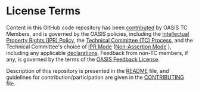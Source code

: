 # License Terms

Content in this GitHub code repository has been [contributed](https://www.oasis-open.org/policies-guidelines/ipr#def-contribution) by OASIS TC Members, and is 
governed by the OASIS policies, including the [Intellectual Property Rights (IPR) Policy](https://www.oasis-open.org/policies-guidelines/ipr), the 
[Technical Committee (TC) Process](https://www.oasis-open.org/policies-guidelines/tc-process), and the Technical Committee's choice of 
[IPR Mode](https://www.oasis-open.org/policies-guidelines/ipr#def-ipr-mode) ([Non-Assertion Mode](https://www.oasis-open.org/policies-guidelines/ipr/#Non-Assertion-Mode) ), 
including any applicable [declarations](https://www.oasis-open.org/committees/openc2/ipr.php). Feedback from non-TC members, if any, is governed by the terms of the 
[OASIS Feedback License](https://www.oasis-open.org/policies-guidelines/ipr#appendixa). 

Description of this repository is presented in the [README](https://github.com/oasis-tcs/openc2-ap-edr/blob/master/README.md) file, and guidelines for 
contribution/participation are given in the [CONTRIBUTING](https://github.com/oasis-tcs/openc2-ap-edr/blob/master/CONTRIBUTING.md) file.
